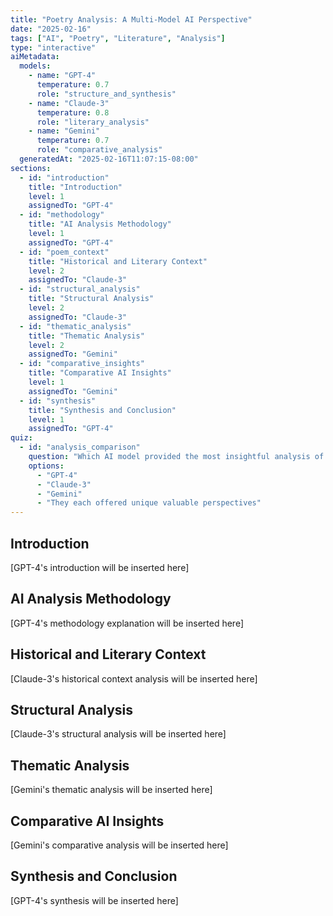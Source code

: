 ```yaml
---
title: "Poetry Analysis: A Multi-Model AI Perspective"
date: "2025-02-16"
tags: ["AI", "Poetry", "Literature", "Analysis"]
type: "interactive"
aiMetadata:
  models: 
    - name: "GPT-4"
      temperature: 0.7
      role: "structure_and_synthesis"
    - name: "Claude-3"
      temperature: 0.8
      role: "literary_analysis"
    - name: "Gemini"
      temperature: 0.7
      role: "comparative_analysis"
  generatedAt: "2025-02-16T11:07:15-08:00"
sections:
  - id: "introduction"
    title: "Introduction"
    level: 1
    assignedTo: "GPT-4"
  - id: "methodology"
    title: "AI Analysis Methodology"
    level: 1
    assignedTo: "GPT-4"
  - id: "poem_context"
    title: "Historical and Literary Context"
    level: 2
    assignedTo: "Claude-3"
  - id: "structural_analysis"
    title: "Structural Analysis"
    level: 2
    assignedTo: "Claude-3"
  - id: "thematic_analysis"
    title: "Thematic Analysis"
    level: 2
    assignedTo: "Gemini"
  - id: "comparative_insights"
    title: "Comparative AI Insights"
    level: 1
    assignedTo: "Gemini"
  - id: "synthesis"
    title: "Synthesis and Conclusion"
    level: 1
    assignedTo: "GPT-4"
quiz:
  - id: "analysis_comparison"
    question: "Which AI model provided the most insightful analysis of the poem's themes?"
    options:
      - "GPT-4"
      - "Claude-3"
      - "Gemini"
      - "They each offered unique valuable perspectives"
---
```


## Introduction
[GPT-4's introduction will be inserted here]

## AI Analysis Methodology
[GPT-4's methodology explanation will be inserted here]

## Historical and Literary Context
[Claude-3's historical context analysis will be inserted here]

## Structural Analysis
[Claude-3's structural analysis will be inserted here]

## Thematic Analysis
[Gemini's thematic analysis will be inserted here]

## Comparative AI Insights
[Gemini's comparative analysis will be inserted here]

## Synthesis and Conclusion
[GPT-4's synthesis will be inserted here]
